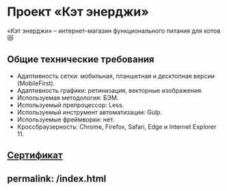 # Проект «Кэт энерджи» 
«Кэт энерджи» – интернет-магазин функционального питания для котов 😻

## Общие технические требования 
* Адаптивность сетки: мобильная, планшетная и десктопная версии (MobileFirst).
* Адаптивность графики: ретинизация, векторные изображения.
* Используемая методология: БЭМ.
* Используемый препроцессор: Less.
* Используемый инструмент автоматизации: Gulp.
* Используемые фреймворки: нет.
* Кроссбраузерность: Chrome, Firefox, Safari, Edge и Internet Explorer 11.

[Сертификат](https://assets.htmlacademy.ru/certificates/intensive/157/1328569.pdf?1594908858)
---
permalink: /index.html
---
